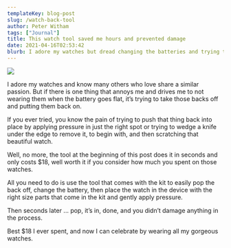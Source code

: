 ```yaml
---
templateKey: blog-post
slug: /watch-back-tool
author: Peter Witham
tags: ["Journal"]
title: This watch tool saved me hours and prevented damage
date: 2021-04-16T02:53:42
blurb: I adore my watches but dread changing the batteries and trying to get those backs on and off. Until now.
---
```


<a href="https://www.amazon.com/dp/B088DB11SY?psc=1&linkCode=li2&tag=pwitham0a-20&linkId=d074b339a6a45befc36d1f9eecf07eb6&language=en_US&ref_=as_li_ss_il" target="_blank"><img border="0" src="//ws-na.amazon-adsystem.com/widgets/q?_encoding=UTF8&ASIN=B088DB11SY&Format=_SL160_&ID=AsinImage&MarketPlace=US&ServiceVersion=20070822&WS=1&tag=pwitham0a-20&language=en_US" ></a><img src="https://ir-na.amazon-adsystem.com/e/ir?t=pwitham0a-20&language=en_US&l=li2&o=1&a=B088DB11SY" width="1" height="1" border="0" alt="" style="border:none !important; margin:0px !important;" />

I  adore my watches and know many others who love share a similar passion. But if there is one thing that annoys me and drives me to not wearing them when the battery goes flat, it’s trying to take those backs off and putting them back on.

If you ever tried, you know the pain of trying to push that thing back into place by applying pressure in just the right spot or trying to wedge a knife under the edge to remove it, to begin with, and then scratching that beautiful watch.

Well, no more, the tool at the beginning of this post does it in seconds and only costs $18, well worth it if you consider how much you spent on those watches.

All you need to do is use the tool that comes with the kit to easily pop the back off, change the battery, then place the watch in the device with the right size parts that come in the kit and gently apply pressure.

Then seconds later ... pop, it’s in, done, and you didn’t damage anything in the process.

Best $18 I ever spent, and now I can celebrate by wearing all my gorgeous watches.
